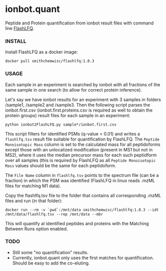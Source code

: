 # ionbot.quant

Peptide and Protein quantification from ionbot result files with command line [FlashLFQ](https://github.com/smith-chem-wisc/FlashLFQ).

### INSTALL

Install FlashLFQ as a docker image:

    docker pull smithchemwisc/flashlfq:1.0.3

### USAGE

Each sample in an experiment is searched by ionbot with all fractions of the same sample in one search (to allow for correct protein inference).

Let's say we have ionbot results for an experiment with 3 samples in folders /sample1, /sample2 and /sample3. 
Then the following script parses the ionbot.first.csv (ionbot.first.proteins.csv is required as well to obtain the protein groups) result files for each sample in an experiment:

    python ionbot2FlashLFQ.py sample*/ionbot.first.csv

This script filters for identified PSMs (q-value < 0.01) and writes a `flashlfq.tsv` result file suitable for quantification by FlashLFQ. The `Peptide Monoisotopic Mass` column is set to the calculated mass for all peptidoforms except those with an unlocalized modification (present in MS1 but not in MS2), where it uses the median precursor mass for each such peptidform over all samples (this is required by FlashLFQ as all `Peptide Monoisotopic Mass` values should be the same for each peptidoform.

The `File Name` column in `flashlfq.tsv` points to the spectrum file (can be a fraction) in which the PSM was identified (FlashLFQ in linux reads .mzML files for matching M1 data).

Copy the flashlfq.tsv file to the folder that contains all corresponding .mzML files and run (in that folder):

    docker run --rm -v `pwd`:/mnt/data smithchemwisc/flashlfq:1.0.3 --idt /mnt/data/flashlfq.tsv --rep /mnt/data --mbr

This will quantify al identified peptides and proteins with the Matching Between Runs option enabled.


### TODO

 - Still some "no quantification" results. 
 - Currently, ionbot.quant only uses the first matches for quantification. Should be easy to add the
   co-eluting.
